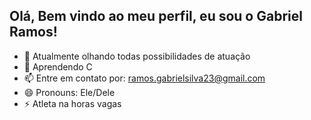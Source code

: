 ## Olá, Bem vindo ao meu perfil, eu sou o Gabriel Ramos!

- 🔭 Atualmente olhando todas possibilidades de atuação
- 🌱 Aprendendo C
- 📫 Entre em contato por: ramos.gabrielsilva23@gmail.com
- 😄 Pronouns: Ele/Dele
- ⚡ Atleta na horas vagas
 
